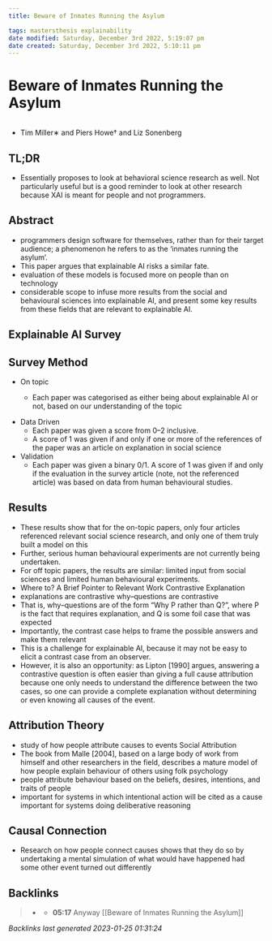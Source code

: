 ```yaml
---
title: Beware of Inmates Running the Asylum

tags: mastersthesis explainability 
date modified: Saturday, December 3rd 2022, 5:19:07 pm
date created: Saturday, December 3rd 2022, 5:10:11 pm
---
```


# Beware of Inmates Running the Asylum
```toc
```

* Tim Miller∗ and Piers Howe† and Liz Sonenberg

## TL;DR
- Essentially proposes to look at behavioral science research as well. Not particularly useful but is a good reminder to look at other research because XAI is meant for people and not programmers.

## Abstract

* programmers design software for themselves, rather than for their target audience; a phenomenon he refers to as the ‘inmates running the asylum’.
* This paper argues that explainable AI risks a similar fate.
* evaluation of these models is focused more on people than on technology
* considerable scope to infuse more results from the social and behavioural sciences into explainable AI, and present some key results from these fields that are relevant to explainable AI.

## Explainable AI Survey

## Survey Method
- On topic

	* Each paper was categorised as either being about explainable AI or not, based on our understanding of the topic
* Data Driven
	* Each paper was given a score from 0–2 inclusive.
	* A score of 1 was given if and only if one or more of the references of the paper was an article on explanation in social science
* Validation
	* Each paper was given a binary 0/1. A score of 1 was given if and only if the evaluation in the survey article (note, not the referenced article) was based on data from human behavioural studies.

## Results

* These results show that for the on-topic papers, only four articles referenced relevant social science research, and only one of them truly built a model on this
* Further, serious human behavioural experiments are not currently being undertaken.
* For off topic papers, the results are similar: limited input from social sciences and limited human behavioural experiments.
* Where to? A Brief Pointer to Relevant Work Contrastive Explanation
* explanations are contrastive why–questions are contrastive
* That is, why–questions are of the form “Why P rather than Q?”, where P is the fact that requires explanation, and Q is some foil case that was expected
* Importantly, the contrast case helps to frame the possible answers and make them relevant
* This is a challenge for explainable AI, because it may not be easy to elicit a contrast case from an observer.
* However, it is also an opportunity: as Lipton [1990] argues, answering a contrastive question is often easier than giving a full cause attribution because one only needs to understand the difference between the two cases, so one can provide a complete explanation without determining or even knowing all causes of the event.

## Attribution Theory

* study of how people attribute causes to events Social Attribution
* The book from Malle [2004], based on a large body of work from himself and other researchers in the field, describes a mature model of how people explain behaviour of others using folk psychology
* people attribute behaviour based on the beliefs, desires, intentions, and traits of people
* important for systems in which intentional action will be cited as a cause important for systems doing deliberative reasoning

## Causal Connection

* Research on how people connect causes shows that they do so by undertaking a mental simulation of what would have happened had some other event turned out differently

## Backlinks

> - [](../docs/2022-12-03.md)
>   - **05:17** Anyway [[Beware of Inmates Running the Asylum]]

_Backlinks last generated 2023-01-25 01:31:24_
